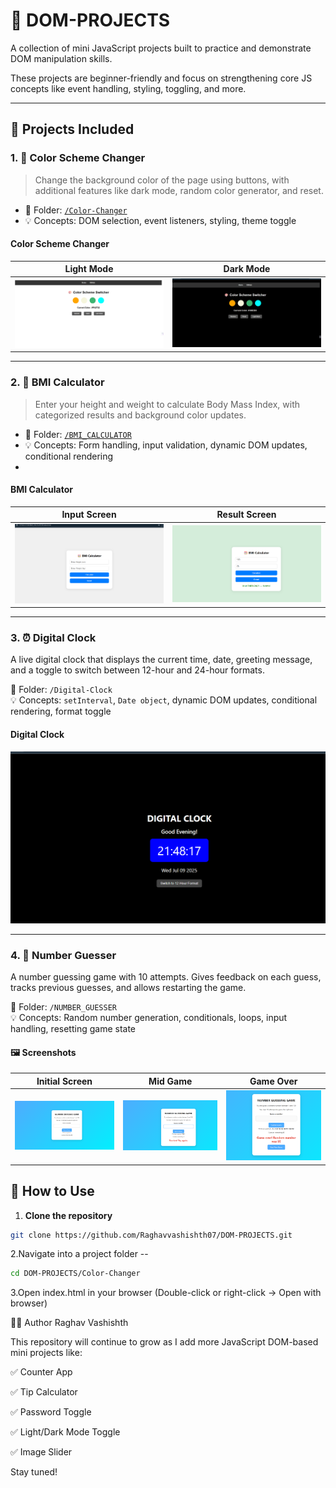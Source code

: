 # 🧠 DOM-PROJECTS

A collection of mini JavaScript projects built to practice and demonstrate DOM manipulation skills.

These projects are beginner-friendly and focus on strengthening core JS concepts like event handling, styling, toggling, and more.

---

## 📁 Projects Included

### 1. 🎨 Color Scheme Changer
> Change the background color of the page using buttons, with additional features like dark mode, random color generator, and reset.

- 📂 Folder: [`/Color-Changer`](./Color-Changer)    
- 💡 Concepts: DOM selection, event listeners, styling, theme toggle

#### Color Scheme Changer

| Light Mode | Dark Mode |
|------------|-----------|
| ![](./screenshots_for_Linkedin/light_mode_color_scheme.png) | ![](./screenshots_for_Linkedin/dark_mode_color_scheme.png) |


---


### 2. 🧮 BMI Calculator
> Enter your height and weight to calculate Body Mass Index, with categorized results and background color updates.

- 📂 Folder: [`/BMI_CALCULATOR`](./BMI_CALCULATOR)  
- 💡 Concepts: Form handling, input validation, dynamic DOM updates, conditional rendering
- 
#### BMI Calculator

| Input Screen | Result Screen |
|--------------|----------------|
| ![](./screenshots_for_Linkedin/BMI_CALCULATOR_MAIN.png) | ![](./screenshots_for_Linkedin/BMI_CALCULATOR_RESULT.png) |


---
### 3. ⏰ Digital Clock
A live digital clock that displays the current time, date, greeting message, and a toggle to switch between 12-hour and 24-hour formats.

📂 Folder: `/Digital-Clock`  
💡 Concepts: `setInterval`, `Date object`, dynamic DOM updates, conditional rendering, format toggle
#### Digital Clock

![](./screenshots_for_Linkedin/digital_clock.png)


---

### 4. 🎯 Number Guesser
A number guessing game with 10 attempts. Gives feedback on each guess, tracks previous guesses, and allows restarting the game.

📂 Folder: `/NUMBER_GUESSER`  
💡 Concepts: Random number generation, conditionals, loops, input handling, resetting game state

#### 🖼️ Screenshots

| Initial Screen | Mid Game | Game Over |
|----------------|----------|-----------|
| ![Initial](./NUMBER_GUESSER/screenshots/initial.png) | ![Mid Game](./NUMBER_GUESSER/screenshots/mid-game.png) | ![Game Over](./NUMBER_GUESSER/screenshots/game-over.png) |


## 🚀 How to Use

1. **Clone the repository**

```bash
git clone https://github.com/Raghavvashishth07/DOM-PROJECTS.git
```
2.Navigate into a project folder   --  
```bash
cd DOM-PROJECTS/Color-Changer
```

3.Open index.html in your browser
(Double-click or right-click → Open with browser)

👨‍💻 Author
Raghav Vashishth

This repository will continue to grow as I add more JavaScript DOM-based mini projects like:

✅ Counter App

✅ Tip Calculator

✅ Password Toggle

✅ Light/Dark Mode Toggle

✅ Image Slider

Stay tuned!



